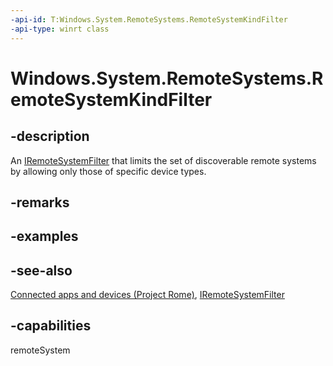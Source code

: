 ```yaml
---
-api-id: T:Windows.System.RemoteSystems.RemoteSystemKindFilter
-api-type: winrt class
---
```


<!-- Class syntax.
public class RemoteSystemKindFilter : Windows.System.RemoteSystems.IRemoteSystemFilter, Windows.System.RemoteSystems.IRemoteSystemKindFilter
-->

# Windows.System.RemoteSystems.RemoteSystemKindFilter

## -description
An [IRemoteSystemFilter](iremotesystemfilter.md) that limits the set of discoverable remote systems by allowing only those of specific device types.

## -remarks

## -examples

## -see-also
[Connected apps and devices (Project Rome)](https://msdn.microsoft.com/windows/uwp/launch-resume/connected-apps-and-devices), [IRemoteSystemFilter](iremotesystemfilter.md)

## -capabilities
remoteSystem
